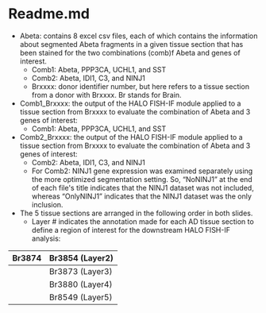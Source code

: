 # Readme.md

- Abeta: contains 8 excel csv files, each of which contains the information about segmented Abeta fragments in a given tissue section that has been stained for the two combinations (comb)f Abeta and genes of interest.
    - Comb1: Abeta, PPP3CA, UCHL1, and SST
    - Comb2: Abeta, IDI1, C3, and NINJ1 
    - Brxxxx: donor identifier number, but here refers to a tissue section from a donor with Brxxxx. Br stands for Brain.
- Comb1_Brxxxx: the output of the HALO FISH-IF module applied to a tissue section from Brxxxx to evaluate the combination of Abeta and 3 genes of interest: 
    - Comb1: Abeta, PPP3CA, UCHL1, and SST
- Comb2_Brxxxx: the output of the HALO FISH-IF module applied to a tissue section from Brxxxx to evaluate the combination of Abeta and 3 genes of interest: 
    - Comb2: Abeta, IDI1, C3, and NINJ1 
    - For Comb2: NINJ1 gene expression was examined separately using the more optimized segmentation setting. So, “NoNINJ1” at the end of each file's title indicates that the NINJ1 dataset was not included, whereas “OnlyNINJ1” indicates that the NINJ1 dataset was the only inclusion.
- The 5 tissue sections are arranged in the following order in both slides.
    - Layer # indicates the annotation made for each AD tissue section to define a region of interest for the downstream HALO FISH-IF analysis: 

|     Br3874    |     Br3854   (Layer2)    |
|---------------|--------------------------|
|               |     Br3873   (Layer3)    |
|               |     Br3880   (Layer4)    |
|               |     Br8549   (Layer5)    |